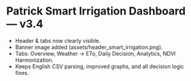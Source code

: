 # Patrick Smart Irrigation Dashboard — v3.4

- Header & tabs now clearly visible.
- Banner image added (assets/header_smart_irrigation.png).
- Tabs: Overview, Weather -> ETo, Daily Decision, Analytics, NDVI Harmonization.
- Keeps English CSV parsing, improved graphs, and all decision logic fixes.
